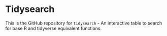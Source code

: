 # Tidysearch

This is the GitHub repository for `tidysearch` - An interactive table to search for base R and tidyverse equivalent functions.
